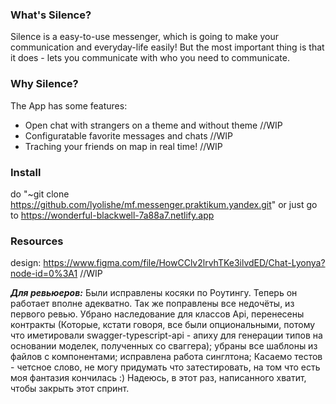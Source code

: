 ### **What's Silence?**
Silence is a easy-to-use messenger, which is going to make 
your communication and everyday-life easily! But the most important thing
is that it does - lets you communicate with who you need to 
communicate.

### **Why Silence?**
The App has some features:
- Open chat with strangers on a theme and without theme //WIP
- Configuratable favorite messages and chats //WIP
- Traching your friends on map in real time! //WIP

### **Install** 
do "~git clone https://github.com/lyolishe/mf.messenger.praktikum.yandex.git"
or just go to https://wonderful-blackwell-7a88a7.netlify.app

### **Resources**
design: https://www.figma.com/file/HowCClv2lrvhTKe3ilvdED/Chat-Lyonya?node-id=0%3A1
//WIP

**_Для ревьюеров:_** Были исправлены косяки по Роутингу. 
Теперь он работает вполне адекватно.
Так же поправлены все недочёты, из первого ревью. 
Убрано наследование для классов Api, перенесены контракты 
(Которые, кстати говоря, все были опциональными, потому что иметировали 
swagger-typescript-api - апиху для генерации типов на основании моделек, 
полученных со сваггера); убраны все шаблоны из файлов с компонентами; 
исправлена работа синглтона; 
Касаемо тестов - четсное слово, не могу придумать что затестировать, на том что есть
моя фантазия кончилась :)
Надеюсь, в этот раз, написанного хватит, чтобы закрыть этот спринт.